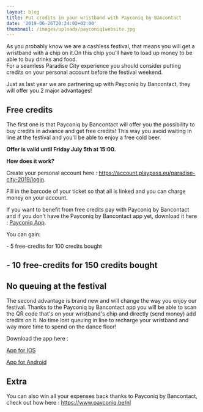 ```yaml
---
layout: blog
title: Put credits in your wristband with Payconiq by Bancontact
date: '2019-06-26T20:24:02+02:00'
thumbnail: /images/uploads/payconiq1website.jpg
---
```

As you probably know we are a cashless festival, that means you will get a wristband with a chip on it.On this chip you’ll have to load up money to be able to buy drinks and food.\
For a seamless Paradise City experience you should consider putting credits on your personal account before the festival weekend.

Just as last year we are partnering up with Payconiq by Bancontact, they will offer you 2 major advantages!

## Free credits

The first one is that Payconiq by Bancontact will offer you the possibility to buy credits in advance and get free credits!
This way you avoid waiting in line at the festival and you'll be able to enjoy a free cold beer.

**Offer is valid until Friday July 5th at 15:00.**

**How does it work?**

Create your personal account here : <a href="https://account.playpass.eu/paradise-city-2019/login">https://account.playpass.eu/paradise-city-2019/login</a>.

Fill in the barcode of your ticket so that all is linked and you can charge money on your account.

If you want to benefit from free credits pay with Payconiq by Bancontact and if you don’t have the Payconiq by Bancontact app yet, download it here : <a href="http://onelink.to/payconiqbe">Payconiq App</a>.

You can gain:

\- 5 free-credits for 100 credits bought

## \- 10 free-credits for 150 credits bought

## No queuing at the festival

The second advantage is brand new and will change the way you enjoy our festival. Thanks to the Payconiq by Bancontact app you will be able to scan the QR code that's on your wristband's chip and directly (send money) add credits on it. No time lost queuing in line to recharge your wristband and way more time to spend on the dance floor!

Download the app here :

<a class="w-button btcta rev" href="http://bit.ly/IOSPayconiq" target="_blank" style="position:relative">App for IOS</a>

<a class="w-button btcta rev" href="http://bit.ly/PlayPayconiq" target="_blank" style="position:relative">App for Android</a>

## Extra

You can also win all your expenses back thanks to Payconiq by Bancontact, check out how here : <https://www.payconiq.be/nl>
